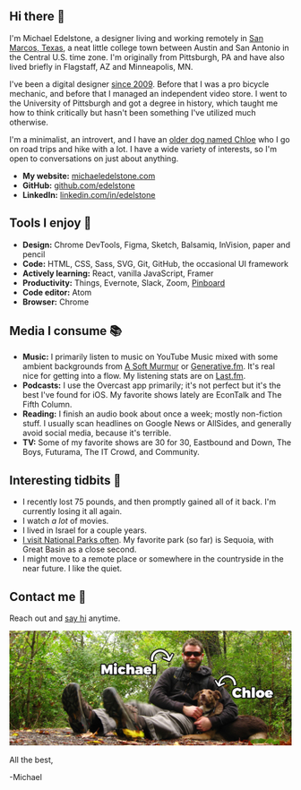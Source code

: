 ## Hi there 👋
I'm Michael Edelstone, a designer living and working remotely in [San Marcos, Texas](https://goo.gl/maps/RF69xpHXDVu), a neat little college town between Austin and San Antonio in the Central U.S. time zone. I'm originally from Pittsburgh, PA and have also lived briefly in Flagstaff, AZ and Minneapolis, MN.

I've been a digital designer [since 2009](https://github.com/edelstone/my-first-website). Before that I was a pro bicycle mechanic, and before that I managed an independent video store. I went to the University of Pittsburgh and got a degree in history, which taught me how to think critically but hasn't been something I've utilized much otherwise.

I'm a minimalist, an introvert, and I have an [older dog named Chloe](https://photos.app.goo.gl/dZmnf8guXIF7MCxw1) who I go on road trips and hike with a lot. I have a wide variety of interests, so I'm open to conversations on just about anything.

- **My website:** [michaeledelstone.com](https://michaeledelstone.com)
- **GitHub:** [github.com/edelstone](https://github.com/edelstone)
- **LinkedIn:** [linkedin.com/in/edelstone](https://linkedin.com/in/edelstone)

## Tools I enjoy 🔧
 - **Design:** Chrome DevTools, Figma, Sketch, Balsamiq, InVision, paper and pencil
 - **Code:** HTML, CSS, Sass, SVG, Git, GitHub, the occasional UI framework
 - **Actively learning:** React, vanilla JavaScript, Framer
 - **Productivity:** Things, Evernote, Slack, Zoom, [Pinboard](https://pinboard.in/u:tsanzer)
 - **Code editor:** Atom
 - **Browser:** Chrome

## Media I consume 📚
 - **Music:** I primarily listen to music on YouTube Music mixed with some ambient backgrounds from [A Soft Murmur](http://asoftmurmur.com/) or [Generative.fm](https://generative.fm/). It's real nice for getting into a flow. My listening stats are on [Last.fm](http://www.last.fm/user/tsanzer).
 - **Podcasts:** I use the Overcast app primarily; it's not perfect but it's the best I've found for iOS. My favorite shows lately are EconTalk and The Fifth Column.
 - **Reading:** I finish an audio book about once a week; mostly non-fiction stuff. I usually scan headlines on Google News or AllSides, and generally avoid social media, because it's terrible.
 - **TV:** Some of my favorite shows are 30 for 30, Eastbound and Down, The Boys, Futurama, The IT Crowd, and Community.

## Interesting tidbits 🤔
 - I recently lost 75 pounds, and then promptly gained all of it back. I'm currently losing it all again.
 - I watch *a lot* of movies.
 - I lived in Israel for a couple years.
 - [I visit National Parks often](https://drive.google.com/open?id=18UmsEMmCnD-Nw_pzG3fmYnuURfY&usp=sharing). My favorite park (so far) is Sequoia, with Great Basin as a close second.
 - I might move to a remote place or somewhere in the countryside in the near future. I like the quiet.

## Contact me 🤙
Reach out and [say hi](https://michaeledelstone.com/contact) anytime.

!["Michael and dog Chloe"](assets/images/me-and-chloe.jpg)

All the best,

-Michael
